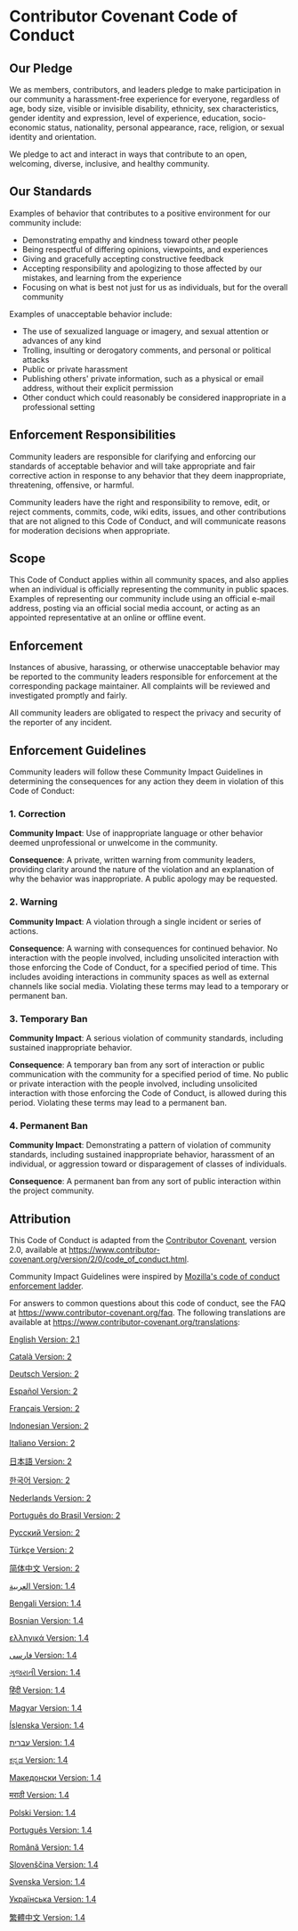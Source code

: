 # Contributor Covenant Code of Conduct

## Our Pledge

We as members, contributors, and leaders pledge to make participation in our community a harassment-free experience for everyone, regardless of age, body size, visible or invisible disability, ethnicity, sex characteristics, gender identity and expression, level of experience, education, socio-economic status, nationality, personal appearance, race, religion, or sexual identity and orientation.

We pledge to act and interact in ways that contribute to an open, welcoming, diverse, inclusive, and healthy community.

## Our Standards

Examples of behavior that contributes to a positive environment for our community include:

* Demonstrating empathy and kindness toward other people
* Being respectful of differing opinions, viewpoints, and experiences
* Giving and gracefully accepting constructive feedback
* Accepting responsibility and apologizing to those affected by our mistakes, and learning from the experience
* Focusing on what is best not just for us as individuals, but for the overall community

Examples of unacceptable behavior include:

* The use of sexualized language or imagery, and sexual attention or
  advances of any kind
* Trolling, insulting or derogatory comments, and personal or political attacks
* Public or private harassment
* Publishing others' private information, such as a physical or email
  address, without their explicit permission
* Other conduct which could reasonably be considered inappropriate in a
  professional setting

## Enforcement Responsibilities

Community leaders are responsible for clarifying and enforcing our standards of acceptable behavior and will take appropriate and fair corrective action in response to any behavior that they deem inappropriate, threatening, offensive, or harmful.

Community leaders have the right and responsibility to remove, edit, or reject comments, commits, code, wiki edits, issues, and other contributions that are not aligned to this Code of Conduct, and will communicate reasons for moderation decisions when appropriate.

## Scope

This Code of Conduct applies within all community spaces, and also applies when an individual is officially representing the community in public spaces. Examples of representing our community include using an official e-mail address, posting via an official social media account, or acting as an appointed representative at an online or offline event.

## Enforcement

Instances of abusive, harassing, or otherwise unacceptable behavior may be reported to the community leaders responsible for enforcement at the corresponding package maintainer. All complaints will be reviewed and investigated promptly and fairly.

All community leaders are obligated to respect the privacy and security of the reporter of any incident.

## Enforcement Guidelines

Community leaders will follow these Community Impact Guidelines in determining the consequences for any action they deem in violation of this Code of Conduct:

### 1. Correction

**Community Impact**: Use of inappropriate language or other behavior deemed unprofessional or unwelcome in the community.

**Consequence**: A private, written warning from community leaders, providing clarity around the nature of the violation and an explanation of why the behavior was inappropriate. A public apology may be requested.

### 2. Warning

**Community Impact**: A violation through a single incident or series of actions.

**Consequence**: A warning with consequences for continued behavior. No interaction with the people involved, including unsolicited interaction with those enforcing the Code of Conduct, for a specified period of time. This includes avoiding interactions in community spaces as well as external channels like social media. Violating these terms may lead to a temporary or permanent ban.

### 3. Temporary Ban

**Community Impact**: A serious violation of community standards, including sustained inappropriate behavior.

**Consequence**: A temporary ban from any sort of interaction or public communication with the community for a specified period of time. No public or private interaction with the people involved, including unsolicited interaction with those enforcing the Code of Conduct, is allowed during this period. Violating these terms may lead to a permanent ban.

### 4. Permanent Ban

**Community Impact**: Demonstrating a pattern of violation of community standards, including sustained inappropriate behavior,  harassment of an individual, or aggression toward or disparagement of classes of individuals.

**Consequence**: A permanent ban from any sort of public interaction within the project community.

## Attribution

This Code of Conduct is adapted from the [Contributor Covenant][homepage], version 2.0,
available at https://www.contributor-covenant.org/version/2/0/code_of_conduct.html.

Community Impact Guidelines were inspired by [Mozilla's code of conduct enforcement ladder](https://github.com/mozilla/diversity).

[homepage]: https://www.contributor-covenant.org

For answers to common questions about this code of conduct, see the FAQ at
https://www.contributor-covenant.org/faq. The following translations are available at https://www.contributor-covenant.org/translations:

[English Version: 2.1](https://www.contributor-covenant.org/version/2/1/code_of_conduct/code_of_conduct.md)

[Català Version: 2](https://www.contributor-covenant.org/ca/version/2/0/code_of_conduct/code_of_conduct.md)

[Deutsch Version: 2](https://www.contributor-covenant.org/de/version/2/0/code_of_conduct/code_of_conduct.md)

[Español Version: 2](https://www.contributor-covenant.org/es/version/2/0/code_of_conduct/code_of_conduct.md)

[Français Version: 2](https://www.contributor-covenant.org/fr/version/2/0/code_of_conduct/code_of_conduct.md)

[Indonesian Version: 2](https://www.contributor-covenant.org/id/version/2/0/code_of_conduct/code_of_conduct.md)

[Italiano Version: 2](https://www.contributor-covenant.org/it/version/2/0/code_of_conduct/code_of_conduct.md)

[日本語 Version: 2](https://www.contributor-covenant.org/ja/version/2/0/code_of_conduct/code_of_conduct.md)

[한국어 Version: 2](https://www.contributor-covenant.org/ko/version/2/0/code_of_conduct/code_of_conduct.md)

[Nederlands Version: 2](https://www.contributor-covenant.org/nl/version/2/0/code_of_conduct/code_of_conduct.md)

[Português do Brasil Version: 2](https://www.contributor-covenant.org/pt-br/version/2/0/code_of_conduct/code_of_conduct.md)

[Русский Version: 2](https://www.contributor-covenant.org/ru/version/2/0/code_of_conduct/code_of_conduct.md)

[Türkçe Version: 2](https://www.contributor-covenant.org/tr/version/2/0/code_of_conduct/code_of_conduct.md)

[简体中文 Version: 2](https://www.contributor-covenant.org/zh-cn/version/2/0/code_of_conduct/code_of_conduct.md)

[العربية Version: 1.4](https://www.contributor-covenant.org/ar/version/1/4/code-of-conduct/code_of_conduct.md)

[Bengali Version: 1.4](https://www.contributor-covenant.org/bn/version/1/4/code-of-conduct/code_of_conduct.md)

[Bosnian Version: 1.4](https://www.contributor-covenant.org/bs/version/1/4/code-of-conduct/code_of_conduct.md)

[ελληνικά Version: 1.4](https://www.contributor-covenant.org/el/version/1/4/code-of-conduct/code_of_conduct.md)

[فارسی Version: 1.4](https://www.contributor-covenant.org/fa-ir/version/1/4/code-of-conduct/code_of_conduct.md)

[ગુજરાતી Version: 1.4](https://www.contributor-covenant.org/gu/version/1/4/code-of-conduct/code_of_conduct.md)

[हिंदी Version: 1.4](https://www.contributor-covenant.org/hi/version/1/4/code-of-conduct/code_of_conduct.md)

[Magyar Version: 1.4](https://www.contributor-covenant.org/hu/version/1/4/code-of-conduct/code_of_conduct.md)

[Íslenska Version: 1.4](https://www.contributor-covenant.org/is/version/1/4/code-of-conduct/code_of_conduct.md)

[עברית Version: 1.4](https://www.contributor-covenant.org/iw/version/1/4/code-of-conduct/code_of_conduct.md)

[ಕನ್ನಡ Version: 1.4](https://www.contributor-covenant.org/kn/version/1/4/code-of-conduct/code_of_conduct.md)

[Македонски Version: 1.4](https://www.contributor-covenant.org/mk/version/1/4/code-of-conduct/code_of_conduct.md)

[मराठी Version: 1.4](https://www.contributor-covenant.org/mr/version/1/4/code-of-conduct/code_of_conduct.md)

[Polski Version: 1.4](https://www.contributor-covenant.org/pl/version/1/4/code-of-conduct/code_of_conduct.md)

[Português Version: 1.4](https://www.contributor-covenant.org/pt/version/1/4/code-of-conduct/code_of_conduct.md)

[Română Version: 1.4](https://www.contributor-covenant.org/ro/version/1/4/code-of-conduct/code_of_conduct.md)

[Slovenščina Version: 1.4](https://www.contributor-covenant.org/sl/version/1/4/code-of-conduct/code_of_conduct.md)

[Svenska Version: 1.4](https://www.contributor-covenant.org/sv/version/1/4/code-of-conduct/code_of_conduct.md)

[Українська Version: 1.4](https://www.contributor-covenant.org/uk/version/1/4/code-of-conduct/code_of_conduct.md)

[繁體中文 Version: 1.4](https://www.contributor-covenant.org/zh-tw/version/1/4/code-of-conduct/code_of_conduct.md)